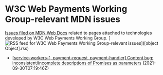 # W3C Web Payments Working Group-relevant MDN issues

[Issues filed on MDN Web Docs](https://github.com/mdn/content/issues) related to pages attached to technologies developed by W3C Web Payments Working Group. [![RSS feed for W3C Web Payments Working Group-relevant issues](https://www.w3.org/QA/2007/04/feed_icon)]([object Object].rss)

* [[service-workers-1, payment-request, payment-handler] Content bug: inconsistent/incomplete descriptions of Promises as parameters](https://github.com/mdn/content/issues/9362) (2021-09-30T07:19:46Z)
  

